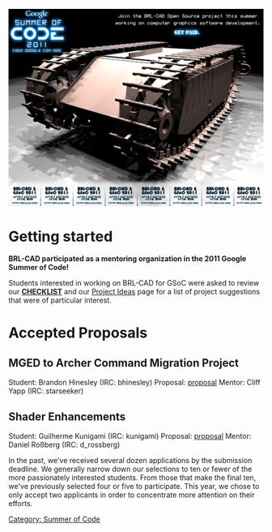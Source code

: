 ![](../img/BRL-CAD_GSoC2011_flyer.png)

# Getting started

**BRL-CAD participated as a mentoring organization in the 2011 Google
Summer of Code!**

Students interested in working on BRL-CAD for GSoC were asked to
review our **[CHECKLIST](../Summer_of_Code/Checklist.md)** and our
[Project Ideas](Project_Ideas.md) page for a list of project
suggestions that were of particular interest.

# Accepted Proposals

## MGED to Archer Command Migration Project

Student: Brandon Hinesley (IRC: bhinesley)
Proposal: [proposal](../user/Bhinesley.md)
Mentor: Cliff Yapp (IRC: starseeker)

## Shader Enhancements

Student: Guilherme Kunigami (IRC: kunigami)
Proposal: [proposal](../user/Kunigami/GSoc2011/Proposal.md)
Mentor: Daniel Roßberg (IRC: d_rossberg)

In the past, we've received several dozen applications by the submission
deadline. We generally narrow down our selections to ten or fewer of the
more passionately interested students. From those that make the final
ten, we've previously selected four or five to participate. This year,
we chose to only accept two applicants in order to concentrate more
attention on their efforts.

[Category: Summer of Code](Category:_Summer_of_Code.md)
